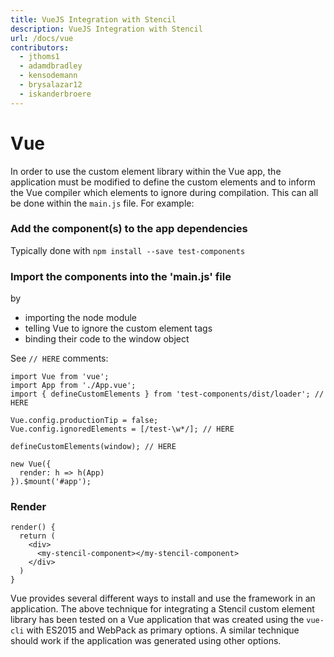 ```yaml
---
title: VueJS Integration with Stencil
description: VueJS Integration with Stencil
url: /docs/vue
contributors:
  - jthoms1
  - adamdbradley
  - kensodemann
  - brysalazar12
  - iskanderbroere
---
```


# Vue

In order to use the custom element library within the Vue app, the application must be modified to define the custom elements and to inform the Vue compiler which elements to ignore during compilation. This can all be done within the `main.js` file. For example:

### Add the component(s) to the app dependencies
Typically done with `npm install --save test-components`


### Import the components into the 'main.js' file
by 

- importing the node module
- telling Vue to ignore the custom element tags
- binding their code to the window object

See `// HERE` comments:

```tsx
import Vue from 'vue';
import App from './App.vue';
import { defineCustomElements } from 'test-components/dist/loader'; // HERE

Vue.config.productionTip = false;
Vue.config.ignoredElements = [/test-\w*/]; // HERE

defineCustomElements(window); // HERE

new Vue({
  render: h => h(App)
}).$mount('#app');
```
 ### Render
 
```
render() {
  return (
    <div>
      <my-stencil-component></my-stencil-component>
    </div>
  )
}
```

Vue provides several different ways to install and use the framework in an application. The above technique for integrating a Stencil custom element library has been tested on a Vue application that was created using the `vue-cli` with ES2015 and WebPack as primary options. A similar technique should work if the application was generated using other options.
